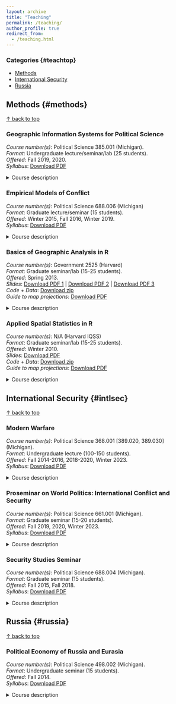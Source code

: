 ```yaml
---
layout: archive
title: "Teaching"
permalink: /teaching/
author_profile: true
redirect_from: 
  - /teaching.html
---
```


### Categories {#teachtop}
- [Methods](#methods)
- [International Security](#intlsec)
- [Russia](#russia)

## Methods {#methods}
<a href="#teachtop">&#8593; back to top</a>

### Geographic Information Systems for Political Science
*Course number(s)*: Political Science 385.001 (Michigan).<br/>
*Format*: Undergraduate lecture/seminar/lab (25 students).<br/>
*Offered*: Fall 2019, 2020. <br/>
*Syllabus*: [Download PDF](../files/PS385_Syllabus_F2020.pdf)<br/>

<details>
  <summary>Course description</summary>
  
  This course introduces Geographic Information Systems (GIS) and their applications to political science and international relations. The course objectives are to enable enables students to work with GIS data structures and understand cartography, transformations, georeferencing, geocoding, and spatial analysis. I provide students with hands-on experience in using GIS software to visualize and analyze data. Applications include data on elections, armed conflict, crime, public infrastructure, and economic activity. The course meets once a week for three hours. This time is split between a lecture and a lab exercise, where students use GIS software to complete assignments. 
</details>

### Empirical Models of Conflict
*Course number(s)*: Political Science 688.006 (Michigan)<br/>
*Format*: Graduate lecture/seminar (15 students). <br/>
*Offered*: Winter 2015, Fall 2016, Winter 2019. <br/>
*Syllabus*: [Download PDF](../files/PS688_Syllabus_W2019.pdf)<br/>

<details>
  <summary>Course description</summary>
  
  This course examines statistical issues relevant to the empirical study of war and peace. Substantively, we study international and civil conflict (e.g., war initiation, war termination, alliances, use of force, tactical choices). Methodologically, we address causal inference; dyadic, geographic, network, and temporal interdependence; text analysis; prediction; and simulation. We focus on the assumptions and appropriateness of various models, as well as the proper interpretation of results. The course empowers students with the tools to critically evaluate quantitative IR work, and to design empirical research projects of their own.
</details>

### Basics of Geographic Analysis in R
*Course number(s)*: Government 2525 (Harvard)<br/>
*Format*: Graduate seminar/lab (15-25 students). <br/>
*Offered*: Spring 2013. <br/>
*Slides*: [Download PDF 1](../files/rtutorial-slides-1.pdf) | [Download PDF 2](../files/rtutorial-slides-2.pdf) | [Download PDF 3](../files/rtutorial-slides-3.pdf)<br/>
*Code + Data*: [Download zip](../files/zdajq969849c1fiju4vn.zip)<br/>
*Guide to map projections*: [Download PDF](../files/projection-procedures.pdf)<br/>

<details>
  <summary>Course description</summary>
  
  This workshop on spatial data analysis was prepared for Ryan Enos' GOV 2525 "Political Geography" course at Harvard University. The workshop is designed as a crash-course in key concepts and methods, with an emphasis on implementation and applications of spatial analysis for social science research. It covers basic data management and visualization, spatial autocorrelation, spatial weights, and spatial regression. Each section is followed by an exercise in R, in which participants will implement the techniques and models discussed in the slides.
</details>

### Applied Spatial Statistics in R
*Course number(s)*: N/A (Harvard IQSS)<br/>
*Format*: Graduate seminar/lab (15-25 students). <br/>
*Offered*: Winter 2010. <br/>
*Slides*: [Download PDF](../files/applied-spatial-stats.pdf)<br/>
*Code + Data*: [Download zip](../files/fi4cw577chapiip5b6sc.zip)<br/>
*Guide to map projections*: [Download PDF](../files/projection-procedures.pdf)<br/>

<details>
  <summary>Course description</summary>
  
  This workshop on spatial data analysis was held at the Institute for Quantitative Social Science on 20 January 2010. The workshop was designed as a crash-course in key concepts and methods, with an emphasis on implementation and applications of spatial analysis for social science research. It covers basic data management and visualization, spatial autocorrelation, spatial weights, point pattern analysis, geostatistics, and spatial regression. Each section is followed by an exercise in R, in which participants implement the techniques and models discussed in the slides.
</details>

## International Security {#intlsec}
<a href="#teachtop">&#8593; back to top</a>

### Modern Warfare
*Course number(s)*: Political Science 368.001 [389.020, 389.030] (Michigan).<br/>
*Format*: Undergraduate lecture (100-150 students).  <br/>
*Offered*: Fall 2014-2016, 2018-2020, Winter 2023. <br/>
*Syllabus*: [Download PDF](../files/PS368_Syllabus_W2023.pdf)<br/>

<details>
  <summary>Course description</summary>
  
  This course offers an introduction to the study of war in the modern world. I organize the lectures and readings into three modules: why wars begin, how wars are fought, and how wars end. In the first module, we cover major theories of war from international relations, and use them to explain the outbreak of a number of major international and civil conflicts. In the second module, we examine why some states are better at fighting wars than others, and explore the basics of military strategy in land, air, and naval warfare, as well as counterinsurgency. In the third module, we study conflict resolution, particularly the role of military intervention, peacekeeping, and negotiation. The course entails two 80-minute lectures per week, and one 50-minute discussion section. The sections emphasize activity-based learning through participation in interactive debates and simulations.
</details>

### Proseminar on World Politics: International Conflict and Security
*Course number(s)*: Political Science 661.001 (Michigan). <br/>
*Format*: Graduate seminar (15-20 students).  <br/>
*Offered*: Fall 2019, 2020, Winter 2023.  <br/>
*Syllabus*: [Download PDF](../files/PS661_Syllabus_W2023.pdf)<br/>

<details>
  <summary>Course description</summary>
  
  This course examines the politics of international conflict and security, focusing on theories of interstate and civil war, terrorism, nuclear strategy, and military effectiveness. This is the first course of four in the World Politics proseminar sequence. The others are: International Political Economy, International Institutions, and the State. The goal of this course is to introduce first-year political science graduate students to the subfield of international relations, and provide an overview of foundational and contemporary research. 
</details>

### Security Studies Seminar
*Course number(s)*: Political Science 688.004 (Michigan).<br/>
*Format*: Graduate seminar (15 students).  <br/>
*Offered*: Fall 2015, Fall 2018.  <br/>
*Syllabus*: [Download PDF](../files/PS688_Syllabus_F2018.pdf)<br/>

<details>
  <summary>Course description</summary>
  
  This course provides an overview of prominent theories and debates in security studies, their applications to contemporary issues in defense policy and strategy, and their study in political science and other disciplines. The class emphasizes theoretical debates in the study of war, but we also discuss empirical research on conflict. Topics include classical and modern strategy, land warfare and combined arms, air power and coercion, nuclear weapons and deterrence, logistics and communications, insurgency and counterinsurgency, terrorism, and intelligence.
</details>

## Russia {#russia}
<a href="#teachtop">&#8593; back to top</a>

### Political Economy of Russia and Eurasia
*Course number(s)*: Political Science 498.002 (Michigan).<br/>
*Format*: Undergraduate seminar (15 students). <br/>
*Offered*: Fall 2014. <br/>
*Syllabus*: [Download PDF](../files/PS498_Syllabus_F2014.pdf)<br/>

<details>
  <summary>Course description</summary>
  
  This course offers an introduction to the political economy of Russia. We cover three periods of Russian history: Tsarist, Soviet, and contemporary. Within each, we explore how Russia has managed the challenges of economic development, internal security, and relations with other actors in the international system.  In doing so, we draw on literature from various disciplines, including political science, economics, and history. The course meets once a week for two hours. Class meetings place a heavy emphasis on student discussion and activity-based learning through games, simulations, and debates. In these exercises, students draw on Russian history to explore different strategies of state-building, industrialization, policing, and market reform.
</details>

